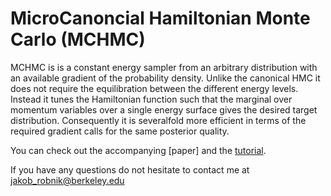 # MicroCanoncial Hamiltonian Monte Carlo (MCHMC)

MCHMC is is a constant energy sampler from an arbitrary distribution with an available gradient of the probability density. Unlike the canonical HMC it does not require the equilibration between the different energy levels. Instead it tunes the Hamiltonian function such that the marginal over momentum variables over a single energy surface gives the desired target distribution. Consequently it is severalfold more efficient in terms of the required gradient calls for the same posterior quality.

You can check out the accompanying [paper] and the [tutorial](tutorial.ipynb).

If you have any questions do not hesitate to contact me at jakob_robnik@berkeley.edu
